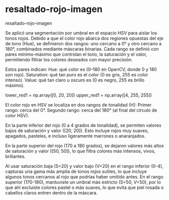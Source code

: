 # resaltado-rojo-imagen
resaltado-rojo-imagen

Se aplicó una segmentación por umbral en el espacio HSV para aislar los tonos rojos. Debido a que el color rojo abarca dos regiones opuestas del eje de tono (Hue), se definieron dos rangos: uno cercano a 0° y otro cercano a 180°, combinados mediante máscaras binarias. Cada rango se definió con pares mínimo-máximo que controlan el tono, la saturación y el valor, permitiendo filtrar los colores deseados con mayor precisión.

Estos pares indican:
Hue: qué color es (0–180 en OpenCV, donde 0 y 180 son rojo).
Saturation: qué tan puro es el color (0 es gris, 255 es color intenso).
Value: qué tan claro u oscuro es (0 es negro, 255 es brillo máximo).

lower_red1 = np.array([0, 20, 20])
upper_red1 = np.array([4, 255, 255])

El color rojo en HSV se localiza en dos rangos de tonalidad (H):
Primer rango: cerca del 0°.
Segundo rango: cerca del 180° (al final del círculo de color HSV).

En la parte inferior del rojo (0 a 4 grados de tonalidad), se permiten valores bajos de saturación y valor ([20, 20]). Esto incluye rojos muy suaves, apagados, pasteles, e incluso ligeramente marrones o anaranjados.

En la parte superior del rojo (170 a 180 grados), se dejaron valores más altos de saturación y valor ([50, 50]), lo que filtra colores más intensos, vivos, brillantes.


Al usar saturación baja (S=20) y valor bajo (V=20) en el rango inferior (0-4), capturas una gama más amplia de tonos rojos sutiles, lo que incluye algunos tonos cercanos al rojo que podrías haber omitido antes.
En el rango superior (170-180), mantuviste un umbral más estricto (S=50, V=50), por lo que ahí excluiste colores pastel o más suaves, lo que evita que piel rosada o cabellos claros entren dentro de la máscara.

